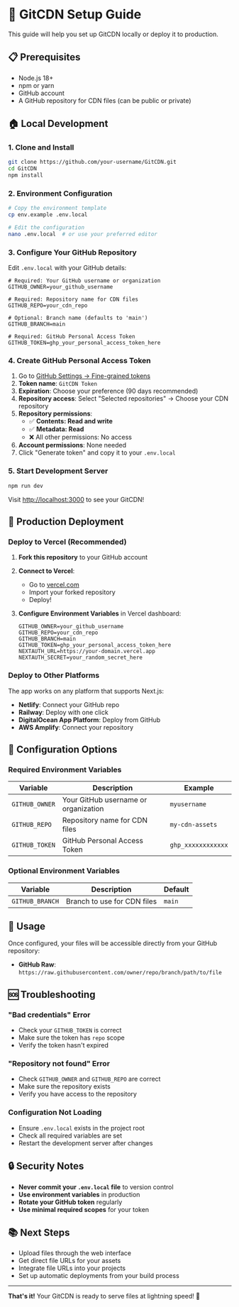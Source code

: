 # 🚀 GitCDN Setup Guide

This guide will help you set up GitCDN locally or deploy it to production.

## 📋 Prerequisites

- Node.js 18+ 
- npm or yarn
- GitHub account
- A GitHub repository for CDN files (can be public or private)

## 🏠 Local Development

### 1. Clone and Install

```bash
git clone https://github.com/your-username/GitCDN.git
cd GitCDN
npm install
```

### 2. Environment Configuration

```bash
# Copy the environment template
cp env.example .env.local

# Edit the configuration
nano .env.local  # or use your preferred editor
```

### 3. Configure Your GitHub Repository

Edit `.env.local` with your GitHub details:

```env
# Required: Your GitHub username or organization
GITHUB_OWNER=your_github_username

# Required: Repository name for CDN files
GITHUB_REPO=your_cdn_repo

# Optional: Branch name (defaults to 'main')
GITHUB_BRANCH=main

# Required: GitHub Personal Access Token
GITHUB_TOKEN=ghp_your_personal_access_token_here
```

### 4. Create GitHub Personal Access Token

1. Go to [GitHub Settings → Fine-grained tokens](https://github.com/settings/personal-access-tokens/new?type=fine_grained)
2. **Token name**: `GitCDN Token`
3. **Expiration**: Choose your preference (90 days recommended)
4. **Repository access**: Select "Selected repositories" → Choose your CDN repository
5. **Repository permissions**:
   - ✅ **Contents: Read and write**
   - ✅ **Metadata: Read**
   - ❌ All other permissions: No access
6. **Account permissions**: None needed
7. Click "Generate token" and copy it to your `.env.local`

### 5. Start Development Server

```bash
npm run dev
```

Visit [http://localhost:3000](http://localhost:3000) to see your GitCDN!

## 🚀 Production Deployment

### Deploy to Vercel (Recommended)

1. **Fork this repository** to your GitHub account
2. **Connect to Vercel**:
   - Go to [vercel.com](https://vercel.com)
   - Import your forked repository
   - Deploy!

3. **Configure Environment Variables** in Vercel dashboard:
   ```env
   GITHUB_OWNER=your_github_username
   GITHUB_REPO=your_cdn_repo
   GITHUB_BRANCH=main
   GITHUB_TOKEN=ghp_your_personal_access_token_here
   NEXTAUTH_URL=https://your-domain.vercel.app
   NEXTAUTH_SECRET=your_random_secret_here
   ```

### Deploy to Other Platforms

The app works on any platform that supports Next.js:
- **Netlify**: Connect your GitHub repo
- **Railway**: Deploy with one click
- **DigitalOcean App Platform**: Deploy from GitHub
- **AWS Amplify**: Connect your repository

## 🔧 Configuration Options

### Required Environment Variables

| Variable | Description | Example |
|----------|-------------|---------|
| `GITHUB_OWNER` | Your GitHub username or organization | `myusername` |
| `GITHUB_REPO` | Repository name for CDN files | `my-cdn-assets` |
| `GITHUB_TOKEN` | GitHub Personal Access Token | `ghp_xxxxxxxxxxxx` |

### Optional Environment Variables

| Variable | Description | Default |
|----------|-------------|---------|
| `GITHUB_BRANCH` | Branch to use for CDN files | `main` |

## 🎯 Usage

Once configured, your files will be accessible directly from your GitHub repository:

- **GitHub Raw**: `https://raw.githubusercontent.com/owner/repo/branch/path/to/file`

## 🆘 Troubleshooting

### "Bad credentials" Error
- Check your `GITHUB_TOKEN` is correct
- Make sure the token has `repo` scope
- Verify the token hasn't expired

### "Repository not found" Error
- Check `GITHUB_OWNER` and `GITHUB_REPO` are correct
- Make sure the repository exists
- Verify you have access to the repository

### Configuration Not Loading
- Ensure `.env.local` exists in the project root
- Check all required variables are set
- Restart the development server after changes

## 🔒 Security Notes

- **Never commit your `.env.local` file** to version control
- **Use environment variables** in production
- **Rotate your GitHub token** regularly
- **Use minimal required scopes** for your token

## 📚 Next Steps

- Upload files through the web interface
- Get direct file URLs for your assets
- Integrate file URLs into your projects
- Set up automatic deployments from your build process

---

**That's it!** Your GitCDN is ready to serve files at lightning speed! 🚀
